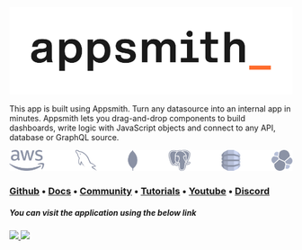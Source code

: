 ![](https://raw.githubusercontent.com/appsmithorg/appsmith/release/static/appsmith_logo_primary.png)

This app is built using Appsmith. Turn any datasource into an internal app in minutes. Appsmith lets you drag-and-drop components to build dashboards, write logic with JavaScript objects and connect to any API, database or GraphQL source.

![](https://raw.githubusercontent.com/appsmithorg/appsmith/release/static/images/integrations.png)

### [Github](https://github.com/appsmithorg/appsmith) • [Docs](https://docs.appsmith.com/?utm_source=github&utm_medium=social&utm_content=appsmith_docs&utm_campaign=null&utm_term=appsmith_docs) • [Community](https://community.appsmith.com/) • [Tutorials](https://github.com/appsmithorg/appsmith/tree/update/readme#tutorials) • [Youtube](https://www.youtube.com/appsmith) • [Discord](https://discord.gg/rBTTVJp)

##### You can visit the application using the below link

###### [![](https://assets.appsmith.com/git-sync/Buttons.svg) ](http://localhost/applications/f725fd45-c84b-4cc9-9a33-9bac5fa61591/pages/47bb167a-dfdd-41c3-98d8-6c020647d502) [![](https://assets.appsmith.com/git-sync/Buttons2.svg)](http://localhost/applications/f725fd45-c84b-4cc9-9a33-9bac5fa61591/pages/47bb167a-dfdd-41c3-98d8-6c020647d502/edit)
